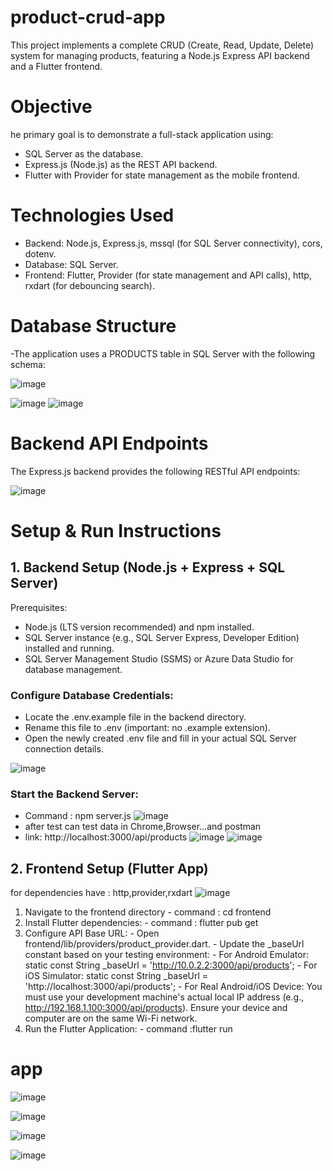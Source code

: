 # product-crud-app

This project implements a complete CRUD (Create, Read, Update, Delete) system for managing products, featuring a Node.js Express API backend and a Flutter frontend.

#  Objective
he primary goal is to demonstrate a full-stack application using:
-  SQL Server as the database.
-  Express.js (Node.js) as the REST API backend.
-  Flutter with Provider for state management as the mobile frontend.

#  Technologies Used
-  Backend: Node.js, Express.js, mssql (for SQL Server connectivity), cors, dotenv.
-  Database: SQL Server.
-  Frontend: Flutter, Provider (for state management and API calls), http, rxdart (for debouncing search).

#  Database Structure
-The application uses a PRODUCTS table in SQL Server with the following schema:

![image](https://github.com/user-attachments/assets/1b5cb9f9-2886-49fc-94d2-1fdfa27e5f3d)

![image](https://github.com/user-attachments/assets/c724583a-59a2-4a6e-b772-f0ea987cc0c4)
![image](https://github.com/user-attachments/assets/b152f7e0-7799-4e8a-8c2e-7999df2555d0)

#  Backend API Endpoints
The Express.js backend provides the following RESTful API endpoints:

![image](https://github.com/user-attachments/assets/ca8909d4-50ff-42b1-9ccd-3ef22ac9e5ab)

#  Setup & Run Instructions

## 1. Backend Setup (Node.js + Express + SQL Server)
Prerequisites:

-  Node.js (LTS version recommended) and npm installed.
-  SQL Server instance (e.g., SQL Server Express, Developer Edition) installed and running.
-  SQL Server Management Studio (SSMS) or Azure Data Studio for database management.

###  Configure Database Credentials:

-  Locate the .env.example file in the backend directory.
-  Rename this file to .env (important: no .example extension).
-  Open the newly created .env file and fill in your actual SQL Server connection details.

![image](https://github.com/user-attachments/assets/e37a865f-71b4-4666-9cea-8f821c1d4cae)
###  Start the Backend Server:

- Command : npm server.js
  ![image](https://github.com/user-attachments/assets/fbab0b9f-2680-4f0a-8ce8-fc0127f8012b)
-  after test can test data in Chrome,Browser...and postman
- link: http://localhost:3000/api/products
![image](https://github.com/user-attachments/assets/bbf4ca21-e1e7-4eb9-8fdc-6de39a9fe757)
![image](https://github.com/user-attachments/assets/c316eb32-7814-42d9-ad2c-e6f62c79fdbf)

##  2. Frontend Setup (Flutter App)
for dependencies have : http,provider,rxdart
![image](https://github.com/user-attachments/assets/686cc71f-12d7-4e8b-93a4-c065bd976976)

  1.  Navigate to the frontend directory
    - command : cd frontend
  2.  Install Flutter dependencies:
    - command : flutter pub get
  3.  Configure API Base URL:
    -  Open frontend/lib/providers/product_provider.dart.
    -  Update the _baseUrl constant based on your testing environment:
    -  For Android Emulator: static const String _baseUrl = 'http://10.0.2.2:3000/api/products';
    -  For iOS Simulator: static const String _baseUrl = 'http://localhost:3000/api/products';
    -  For Real Android/iOS Device: You must use your development machine's actual local IP address (e.g., http://192.168.1.100:3000/api/products). Ensure your device and computer are on the same Wi-Fi network.
  4.  Run the Flutter Application:
     -  command :flutter run


#  app
![image](https://github.com/user-attachments/assets/184421ca-d2ff-49be-8be1-1cf4d2709e8d)

![image](https://github.com/user-attachments/assets/bdd974c5-0fa3-4788-b74b-24e7560b725a)

![image](https://github.com/user-attachments/assets/6bb47bf2-61b1-41eb-8c4a-b30c13c1031b)

![image](https://github.com/user-attachments/assets/8e70288b-bbc0-45c2-bc29-00c219caa7f0)














